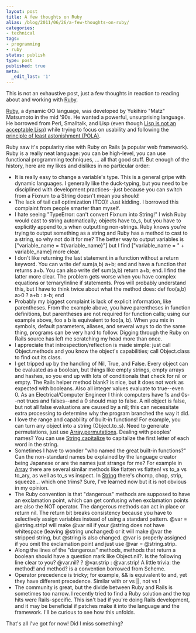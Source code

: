```yaml
---
layout: post
title: A few thoughts on Ruby
alias: /blog/2011/06/26/a-few-thoughts-on-ruby/
categories:
- technical
tags:
- programming
- ruby
status: publish
type: post
published: true
meta:
  _edit_last: '1'
---
```

This is not an exhaustive post, just a few thoughts in reaction to reading about and working with <a title="Ruby Lang Dot Org" href="http://www.ruby-lang.org/en/">Ruby</a>.

<a title="Wikipedia: Ruby" href="http://en.wikipedia.org/wiki/Ruby_(programming_language)">Ruby</a>, a dynamic OO language, was developed by Yukihiro "Matz" Matsumoto in the mid '90s. He wanted a powerful, unsurprising language. He borrowed from Perl, Smalltalk, and Lisp (even though <a title="Stege Yegge: Lisp is not an acceptable Lisp" href="http://steve-yegge.blogspot.com/2006/04/lisp-is-not-acceptable-lisp.html">Lisp is not an acceptable Lisp</a>) while trying to focus on usability and following the <a title="Wikipedia: POLA" href="http://en.wikipedia.org/wiki/Principle_of_least_astonishment">principle of least astonishment (POLA)</a>.

Ruby saw it's popularity rise with Ruby on Rails (a popular web framework). Ruby is a really neat language: you can be high-level, you can use functional programming techniques, ... all that good stuff. But enough of the history, here are my likes and dislikes in no particular order:

 * It is really easy to change a variable's type. This is a general gripe with dynamic languages. I generally like the duck-typing, but you need to be disciplined with development practices--just because you can switch from a Fixnum to a String doesn't mean you should!
 * The lack of tail call optimization (TCO)! Just kidding. I borrowed this complaint from people smarter than myself.
 * I hate seeing "TypeError: can't convert Fixnum into String!" I wish Ruby would cast to string automatically; objects have to_s, but you have to explicitly append to_s when outputting non-strings. Ruby knows you're trying to output something as a string and Ruby has a method to cast to a string, so why not do it for me? The better way to output variables is ["variable_name = #{variable_name}"] but I find ["variable_name = " + variable_name] more clear.
 * I don't like returning the last statement in a function without a return keyword. You can write def sum(a,b) a+b; end and have a function that returns a+b. You can also write def sum(a,b) return a+b; end. I find the latter more clear. The problem gets worse when you have complex equations or ternary/inline if statements. Pros will probably understand this, but I have to think twice about what the method does: def foo(a,b) a&gt;0 ? a+b : a-b; end
 * Probably my biggest complaint is lack of explicit information, like parentheses. From the example above, you have parentheses in function definitions, but parentheses are not required for function calls; using our example above, foo a b is equivalent to foo(a, b). When you mix in symbols, default parameters, aliases, and several ways to do the same thing, programs can be very hard to follow. Digging through the Ruby on Rails source has left me scratching my head more than once.
 * I appreciate that introspection/reflection is made simple: just call Object.methods and you know the object's capabilities; call Object.class to find out its class.
 * I get tripped up by the handling of Nil, True, and False. Every object can be evaluated as a boolean, but things like empty strings, empty arrays and hashes, so you end up with lots of conditionals that check for nil or empty. The Rails helper method blank? is nice, but it does not work as expected with booleans. Also all integer values evaluate to true--even 0. As an Electrical/Computer Engineer I think computers have 1s and 0s--not trues and falses--and a 0 should map to false. A nil object is false, but not all false evaluations are caused by a nil; this can necessitate extra processing to determine why the program branched the way it did.
 * I love the range and capability of built-in functions! For example, you can turn any object into a string (Object.to_s). Need to generate permutations, just use <a title="Ruby: Array - Permutation" href="http://www.ruby-doc.org/core/classes/Array.html#M000287">Array.permutations</a>. Dealing with peoples' names? You can use <a title="Ruby: String - Capitalize" href="http://www.ruby-doc.org/core/classes/String.html#M001157">String.capitalize</a> to capitalize the first letter of each word in the string.
 * Sometimes I have to wonder "who named the great built-in functions?" Can the non-standard names be explained by the language creator being Japanese or are the names just strange for me? For example in <a title="Ruby: Array" href="http://www.ruby-doc.org/core/classes/Array.html">Array</a> there are several similar methods like flatten vs flatten! vs to_a vs to_ary, as well as to_s vs inspect. In <a title="Ruby: String" href="http://www.ruby-doc.org/core/classes/String.html">String</a> there's chomp, chop, strip, squeeze... which one trims? Sure, I've learned now but it is not obvious in my opinion.
 * The Ruby convention is that "dangerous" methods are supposed to have an exclamation point, which can get confusing when exclamation points are also the NOT operator. The dangerous methods can act in place or return nil. The return bit breaks consistency because you have to selectively assign variables instead of using a standard pattern. @var = @string.strip! will make @var nil if your @string does not have whitespace (leaving @string unchanged) or it will make @var the stripped string, but @string is also changed. @var is properly assigned if you omit the exclamation point and just use @var = @string.strip.
 * Along the lines of the "dangerous" methods, methods that return a boolean should have a question mark like Object.nil?. Is the following line clear to you? @var.nil? ? @var.strip : @var.strip! A little trivia: the method! and method? is a convention borrowed from Scheme.
 * Operator precedence is tricky; for example, &amp;&amp; is equivalent to and, yet they have different precedence. Similar with or vs ||, not vs !
 * The community is great, but the divide between Ruby and Rails is sometimes too narrow. I recently tried to find a Ruby solution and the top hits were Rails-specific. This isn't bad if you're doing Rails development, and it may be beneficial if patches make it into the language and the framework. I'll be curious to see how this unfolds.

That's all I've got for now! Did I miss something?

